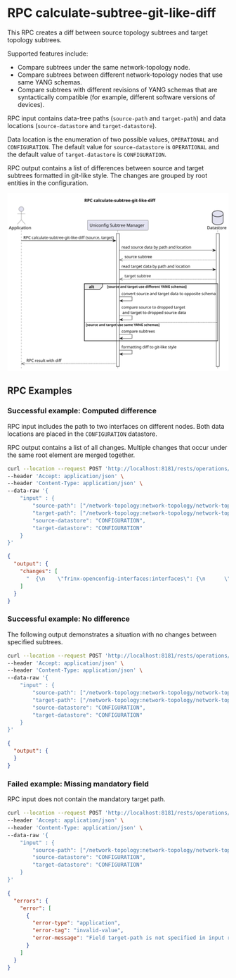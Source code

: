 # RPC calculate-subtree-git-like-diff

This RPC creates a diff between source topology subtrees and target topology subtrees.

Supported features include:
* Compare subtrees under the same network-topology node.
* Compare subtrees between different network-topology nodes that use same YANG schemas.
* Compare subtrees with different revisions of YANG schemas that are syntactically compatible
  (for example, different software versions of devices).


RPC input contains data-tree paths (`source-path` and `target-path`) and data locations
(`source-datastore` and `target-datastore`).

Data location is the enumeration of two possible values, `OPERATIONAL` and `CONFIGURATION`.
The default value for `source-datastore` is `OPERATIONAL` and the default value of
`target-datastore` is `CONFIGURATION`.

RPC output contains a list of differences between source and target subtrees formatted in
git-like style. The changes are grouped by root entities in the configuration.

![RPC calculate-subtree-git-like-diff](RPC_calculate-subtree-git-like-diff-RPC_calculate_subtree_git_like_diff.svg)

## RPC Examples

### Successful example: Computed difference

RPC input includes the path to two interfaces on different nodes. Both data locations are placed in the
`CONFIGURATION` datastore.

RPC output contains a list of all changes. Multiple changes that occur under the same root element are
merged together.

```bash RPC Request
curl --location --request POST 'http://localhost:8181/rests/operations/subtree-manager:calculate-subtree-git-like-diff' \
--header 'Accept: application/json' \
--header 'Content-Type: application/json' \
--data-raw '{
    "input" : {
        "source-path": ["/network-topology:network-topology/network-topology:topology=uniconfig/network-topology:node=XR5/frinx-uniconfig-topology:configuration/frinx-openconfig-interfaces:interfaces/frinx-openconfig-interfaces:interface=MgmtEth0%2F0%2FCPU0%2F0"],
        "target-path": ["/network-topology:network-topology/network-topology:topology=uniconfig/network-topology:node=XR6/frinx-uniconfig-topology:configuration/frinx-openconfig-interfaces:interfaces/frinx-openconfig-interfaces:interface=MgmtEth0%2F0%2FCPU0%2F0"],
        "source-datastore": "CONFIGURATION",
        "target-datastore": "CONFIGURATION"
    }
}'
```

```json RPC Response, Status: 200
{
  "output": {
    "changes": [
      "  {\n    \"frinx-openconfig-interfaces:interfaces\": {\n      \"interface\": [\n        {\n          \"key\":\"MgmtEth0/0/CPU0/0\",\n          \"subinterfaces\": {\n            \"subinterface\": [\n              {\n                \"key\":\"0\",\n                \"frinx-openconfig-if-ip:ipv4\": {\n                  \"addresses\": {\n                    \"address\": [\n-                     {\n-                       \"ip\":\"192.168.1.212\",\n-                       \"config\": {\n-                         \"prefix-length\":\"24\",\n-                         \"ip\":\"192.168.1.212\"\n-                       }\n-                     },\n+                     {\n+                       \"ip\":\"192.168.1.214\",\n+                       \"config\": {\n+                         \"prefix-length\":\"27\",\n+                         \"ip\":\"192.168.1.214\"\n+                       }\n+                     }\n                    ]\n                  }\n                },\n                \"config\": {\n                  \"enabled\": {\n                    \"actual\": {\n                      \"frinx-openconfig-interfaces:enabled\":\"false\"\n                    },\n                    \"intended\": {\n                      \"frinx-openconfig-interfaces:enabled\":\"true\"\n                    }\n                  },\n-                 \"frinx-openconfig-interfaces:index\":\"15\",\n+                 \"frinx-openconfig-interfaces:index\":\"0\"\n                }\n              }\n            ]\n          },\n          \"config\": {\n-           \"frinx-openconfig-interfaces:enabled\":\"false\",\n+           \"frinx-openconfig-interfaces:enabled\":\"true\"\n          }\n        }\n      ]\n    }\n  }\n"
    ]
  }
}
```

### Successful example: No difference

The following output demonstrates a situation with no changes between specified subtrees.

```bash RPC Request
curl --location --request POST 'http://localhost:8181/rests/operations/subtree-manager:calculate-subtree-git-like-diff' \
--header 'Accept: application/json' \
--header 'Content-Type: application/json' \
--data-raw '{
    "input" : {
        "source-path": ["/network-topology:network-topology/network-topology:topology=uniconfig/network-topology:node=XR5/frinx-uniconfig-topology:configuration/frinx-openconfig-interfaces:interfaces/frinx-openconfig-interfaces:interface=GigabitEthernet0%2F0%2F0%2F0"],
        "target-path": ["/network-topology:network-topology/network-topology:topology=uniconfig/network-topology:node=XR6/frinx-uniconfig-topology:configuration/frinx-openconfig-interfaces:interfaces/frinx-openconfig-interfaces:interface=GigabitEthernet0%2F0%2F0%2F0"],
        "source-datastore": "CONFIGURATION",
        "target-datastore": "CONFIGURATION"
    }
}'
```

```json RPC Response, Status: 200
{
  "output": {
  }
}
```

### Failed example: Missing mandatory field

RPC input does not contain the mandatory target path.

```bash RPC Request
curl --location --request POST 'http://localhost:8181/rests/operations/subtree-manager:calculate-subtree-git-like-diff' \
--header 'Accept: application/json' \
--header 'Content-Type: application/json' \
--data-raw '{
    "input" : {
        "source-path": ["/network-topology:network-topology/network-topology:topology=uniconfig/network-topology:node=R1/frinx-uniconfig-topology:configuration/frinx-openconfig-interfaces:interfaces/frinx-openconfig-interfaces:interface=GigabitEthernet0%2F0%2F0%2F0"],
        "source-datastore": "CONFIGURATION",
        "target-datastore": "CONFIGURATION"
    }
}'
```

```json RPC Response, Status: 400
{
  "errors": {
    "error": [
      {
        "error-type": "application",
        "error-tag": "invalid-value",
        "error-message": "Field target-path is not specified in input request"
      }
    ]
  }
}
```